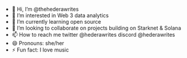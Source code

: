 - 👋 Hi, I’m @thehederawrites
- 👀 I’m interested in Web 3 data analytics
- 🌱 I’m currently learning open source
- 💞️ I’m looking to collaborate on projects building on Starknet & Solana
- 📫 How to reach me twitter @hederawrites discord @hederawrites
- 😄 Pronouns: she/her
- ⚡ Fun fact: I love music

<!---
thehederawrites/thehederawrites is a ✨ special ✨ repository because its `README.md` (this file) appears on your GitHub profile.
You can click the Preview link to take a look at your changes.
--->
